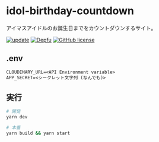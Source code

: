 # idol-birthday-countdown

アイマスアイドルのお誕生日までをカウントダウンするサイト。

[![update](https://github.com/arrow2nd/idol-birthday-countdown/actions/workflows/update.yml/badge.svg)](https://github.com/arrow2nd/idol-birthday-countdown/actions/workflows/update.yml)
[![Depfu](https://badges.depfu.com/badges/fd7954148baea7fda251ea6296386bac/overview.svg)](https://depfu.com/github/arrow2nd/idol-birthday-countdown?project_id=35128)
[![GitHub license](https://img.shields.io/github/license/arrow2nd/idol-birthday-countdown)](https://github.com/arrow2nd/idol-birthday-countdown)

## .env

```txt
CLOUDINARY_URL=<API Environment variable>
APP_SECRET=<シークレット文字列 (なんでも)>
```

## 実行

```sh
# 開発
yarn dev

# 本番
yarn build && yarn start
```
